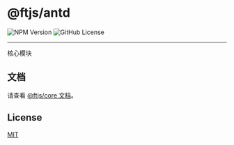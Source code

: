 # @ftjs/antd

![NPM Version](https://img.shields.io/npm/v/@ftjs/core)
![GitHub License](https://img.shields.io/github/license/yuhengshen/tf)

---

核心模块

## 文档

请查看 [@ftjs/core 文档](https://tf-docs.yhs.ink/@ftjs/core/introduction.html)。

## License

[MIT](../../LICENSE)

